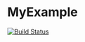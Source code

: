 # MyExample

[![Build Status](https://github.com/Saksham093/MyExample.jl/actions/workflows/CI.yml/badge.svg?branch=main)](https://github.com/Saksham093/MyExample.jl/actions/workflows/CI.yml?query=branch%3Amain)
